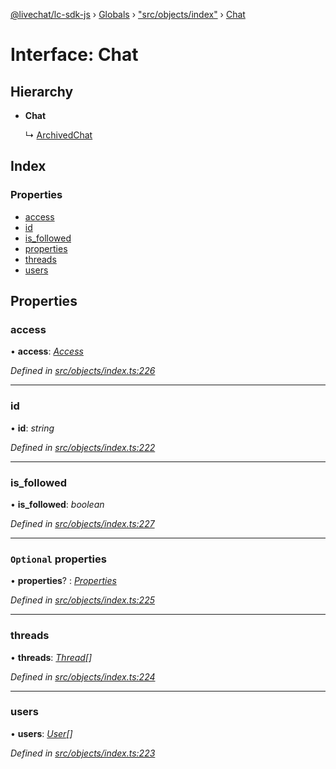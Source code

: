 [@livechat/lc-sdk-js](../README.md) › [Globals](../globals.md) › ["src/objects/index"](../modules/_src_objects_index_.md) › [Chat](_src_objects_index_.chat.md)

# Interface: Chat

## Hierarchy

* **Chat**

  ↳ [ArchivedChat](_src_objects_index_.archivedchat.md)

## Index

### Properties

* [access](_src_objects_index_.chat.md#access)
* [id](_src_objects_index_.chat.md#id)
* [is_followed](_src_objects_index_.chat.md#is_followed)
* [properties](_src_objects_index_.chat.md#optional-properties)
* [threads](_src_objects_index_.chat.md#threads)
* [users](_src_objects_index_.chat.md#users)

## Properties

###  access

• **access**: *[Access](_src_objects_index_.access.md)*

*Defined in [src/objects/index.ts:226](https://github.com/livechat/lc-sdk-js/blob/aff69b2/src/objects/index.ts#L226)*

___

###  id

• **id**: *string*

*Defined in [src/objects/index.ts:222](https://github.com/livechat/lc-sdk-js/blob/aff69b2/src/objects/index.ts#L222)*

___

###  is_followed

• **is_followed**: *boolean*

*Defined in [src/objects/index.ts:227](https://github.com/livechat/lc-sdk-js/blob/aff69b2/src/objects/index.ts#L227)*

___

### `Optional` properties

• **properties**? : *[Properties](_src_objects_index_.properties.md)*

*Defined in [src/objects/index.ts:225](https://github.com/livechat/lc-sdk-js/blob/aff69b2/src/objects/index.ts#L225)*

___

###  threads

• **threads**: *[Thread](_src_objects_index_.thread.md)[]*

*Defined in [src/objects/index.ts:224](https://github.com/livechat/lc-sdk-js/blob/aff69b2/src/objects/index.ts#L224)*

___

###  users

• **users**: *[User](../modules/_src_objects_index_.md#user)[]*

*Defined in [src/objects/index.ts:223](https://github.com/livechat/lc-sdk-js/blob/aff69b2/src/objects/index.ts#L223)*
